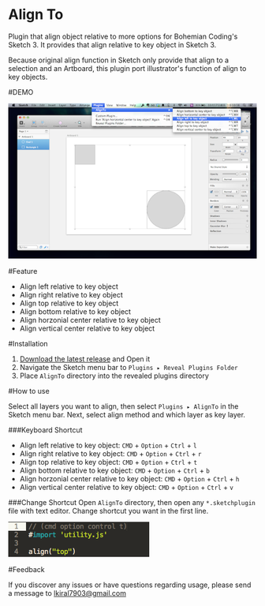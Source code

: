 Align To
=================

Plugin that align object relative to more options for Bohemian Coding's Sketch 3.
It provides that align relative to key object in Sketch 3.


Because original align function in Sketch only provide that align to a selection and an Artboard, this plugin port illustrator's function of align to key objects.


#DEMO


[![demo](./img/demo.png)](https://vimeo.com/109242015)

#Feature

- Align left relative to key object
- Align right relative to key object
- Align top relative to key object
- Align bottom relative to key object
- Align horzonial center relative to key object
- Align vertical center relative to key object

#Installation

1. [Download the latest release](https://github.com/lucienlee/AlignTo/releases/latest) and Open it
2. Navigate the Sketch menu bar to `Plugins ▸ Reveal Plugins Folder`
3. Place `AlignTo` directory into the revealed plugins directory

#How to use

Select all layers you want to align, then select `Plugins ▸ AlignTo` in the Sketch menu bar. Next, select align method and which layer as key layer.

###Keyboard Shortcut

- Align left relative to key object: `CMD` + `Option` + `Ctrl` + `l`
- Align right relative to key object: `CMD` + `Option` + `Ctrl` + `r`
- Align top relative to key object: `CMD` + `Option` + `Ctrl` + `t`
- Align bottom relative to key object: `CMD` + `Option` + `Ctrl` + `b`
- Align horzonial center relative to key object: `CMD` + `Option` + `Ctrl` + `h`
- Align vertical center relative to key object: `CMD` + `Option` + `Ctrl` + `v`

###Change Shortcut
Open `AlignTo` directory, then open any `*.sketchplugin` file with text editor. Change shortcut you want in the first line.

![change shortcut](./img/shortcut.png)


#Feedback

If you discover any issues or have questions regarding usage, please send a message to [lkiral7903@gmail.com](mailto:lkiral7903@gmail.com)
